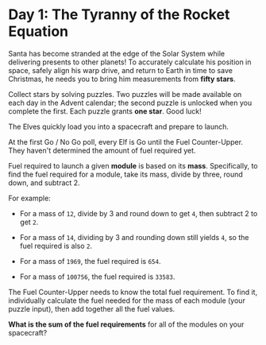 Day 1: The Tyranny of the Rocket Equation
===

Santa has become stranded at the edge of the Solar System while delivering presents to other
planets! To accurately calculate his position in space, safely align his warp drive, and return to
Earth in time to save Christmas, he needs you to bring him measurements from **fifty stars**.

Collect stars by solving puzzles. Two puzzles will be made available on each day in the Advent
calendar; the second puzzle is unlocked when you complete the first. Each puzzle grants **one star**. Good luck!

The Elves quickly load you into a spacecraft and prepare to launch.

At the first Go / No Go poll, every Elf is Go until the Fuel Counter-Upper. They haven't determined the amount of fuel required yet.

Fuel required to launch a given **module** is based on its **mass**. Specifically, to find the fuel required for a module, take its mass, divide by three, round down, and subtract 2.

For example:

- For a mass of `12`, divide by 3 and round down to get `4`, then subtract 2 to get `2`.

- For a mass of `14`, dividing by 3 and rounding down still yields `4`, so the fuel required is also `2`.

- For a mass of `1969`, the fuel required is `654`.

- For a mass of `100756`, the fuel required is `33583`.

The Fuel Counter-Upper needs to know the total fuel requirement. To find it, individually calculate the fuel needed for the mass of each module (your puzzle input), then add together all the fuel values.

**What is the sum of the fuel requirements** for all of the modules on your spacecraft?
